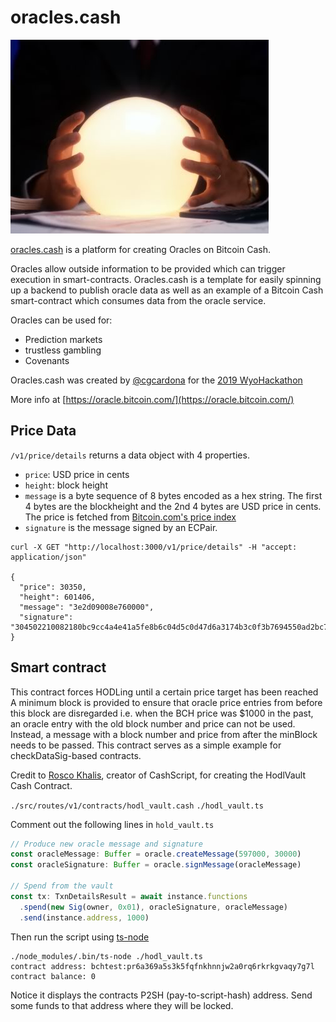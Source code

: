 # oracles.cash

![crystal ball](crystal-ball.jpg)

[oracles.cash](https://oracles.cash) is a platform for creating Oracles on Bitcoin Cash.

Oracles allow outside information to be provided which can trigger execution in smart-contracts. Oracles.cash is a template for easily spinning up a backend to publish oracle data as well as an example of a Bitcoin Cash smart-contract which consumes data from the oracle service.

Oracles can be used for:

- Prediction markets
- trustless gambling
- Covenants

Oracles.cash was created by [@cgcardona](https://twitter.com/cgcardona) for the [2019 WyoHackathon](https://wyohackathon.io)

More info at [https://oracle.bitcoin.com/](https://oracle.bitcoin.com/)

## Price Data

`/v1/price/details` returns a data object with 4 properties.

- `price`: USD price in cents
- `height`: block height
- `message` is a byte sequence of 8 bytes encoded as a hex string. The first 4 bytes are the blockheight and the 2nd 4 bytes are USD price in cents. The price is fetched from [Bitcoin.com's price index](https://index-api.bitcoin.com/api/v0/cash/price/usd)
- `signature` is the message signed by an ECPair.

```
curl -X GET "http://localhost:3000/v1/price/details" -H "accept: application/json"

{
  "price": 30350,
  "height": 601406,
  "message": "3e2d09008e760000",
  "signature": "304502210082180bc9cc4a4e41a5fe8b6c04d5c0d47d6a3174b3c0f3b7694550ad2bc72bbb02202250e01c018a760b30593ad9b71f1b6e0b0192c44183c4d38b0bdbc9f9edd3fd"
}
```

## Smart contract

This contract forces HODLing until a certain price target has been reached
A minimum block is provided to ensure that oracle price entries from before this block are disregarded
i.e. when the BCH price was \$1000 in the past, an oracle entry with the old block number and price can not be used.
Instead, a message with a block number and price from after the minBlock needs to be passed.
This contract serves as a simple example for checkDataSig-based contracts.

Credit to [Rosco Khalis](https://twitter.com/RoscoKalis), creator of CashScript, for creating the HodlVault Cash Contract.

`./src/routes/v1/contracts/hodl_vault.cash`
`./hodl_vault.ts`

Comment out the following lines in `hold_vault.ts`

```ts
// Produce new oracle message and signature
const oracleMessage: Buffer = oracle.createMessage(597000, 30000)
const oracleSignature: Buffer = oracle.signMessage(oracleMessage)

// Spend from the vault
const tx: TxnDetailsResult = await instance.functions
  .spend(new Sig(owner, 0x01), oracleSignature, oracleMessage)
  .send(instance.address, 1000)
```

Then run the script using [ts-node](https://www.npmjs.com/package/ts-node)

```
./node_modules/.bin/ts-node ./hodl_vault.ts
contract address: bchtest:pr6a369a5s3k5fqfnkhnnjw2a0rq6rkrkgvaqy7g7l
contract balance: 0
```

Notice it displays the contracts P2SH (pay-to-script-hash) address. Send some funds to that address where they will be locked.
